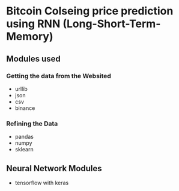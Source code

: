 # Bitcoin Colseing price prediction using RNN (Long-Short-Term-Memory)

## Modules used

### Getting the data from the Websited
* urllib
* json
* csv
* binance

### Refining the Data
* pandas
* numpy
* sklearn

## Neural Network Modules
* tensorflow with keras
